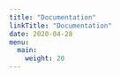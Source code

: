 ```yaml
---
title: "Documentation"
linkTitle: "Documentation"
date: 2020-04-28
menu:
  main:
    weight: 20
---
```

